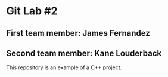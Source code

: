 # Git Lab #2
## First team member: James Fernandez
## Second team member: Kane Louderback
This repository is an example of a C++ project.


